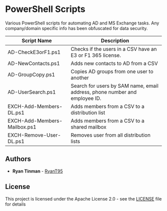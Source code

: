 # PowerShell Scripts
 Various PowerShell scripts for automating AD and MS Exchange tasks.
 Any company/domain specific info has been obfuscated for data security.

Script Name  | Description
------------- | -------------
AD-CheckE3orF1.ps1  | Checks if the users in a CSV have an E3 or F1 365 license.
AD-NewContacts.ps1  | Adds new contacts to AD from a CSV
AD-GroupCopy.ps1  | Copies AD groups from one user to another
AD-UserSearch.ps1 | Search for users by SAM name, email address, phone number and employee ID.
EXCH-Add-Members-DL.ps1  | Adds members from a CSV to a distribution list
EXCH-Add-Members-Mailbox.ps1  | Adds members from a CSV to a shared mailbox
EXCH-Remove-User-DL.ps1  | Removes user from all distribution lists

## Authors

* **Ryan Tinman** - [RyanT95](https://github.com/RyanT95)

## License

This project is licensed under the Apache License 2.0 - see the [LICENSE](LICENSE) file for details
